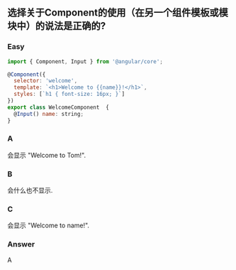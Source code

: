 ## 选择关于Component的使用（在另一个组件模板或模块中）的说法是正确的?
### Easy
``` javascript
import { Component, Input } from '@angular/core';

@Component({
  selector: 'welcome',
  template: `<h1>Welcome to {{name}}!</h1>`,
  styles: [`h1 { font-size: 16px; }`]
})
export class WelcomeComponent  {
  @Input() name: string;
}
```

### A
<welcome name="Tom"></welcome>会显示 "Welcome to Tom!".

### B
<welcome></welcome> 会什么也不显示.

### C
<welcome name="{{ name }}"></welcome>会显示 "Welcome to name!".

### Answer
A

